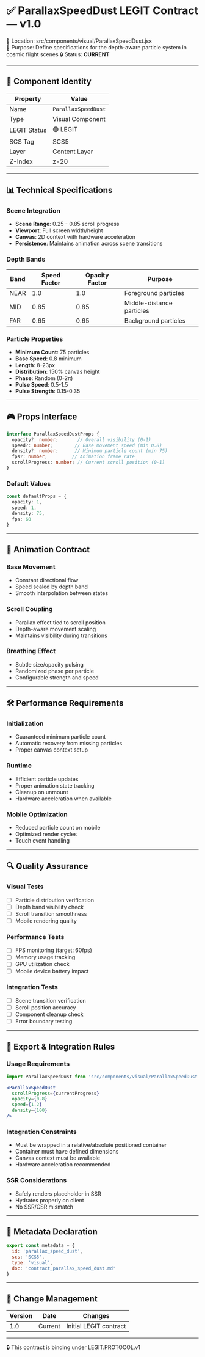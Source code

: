 # ✅ ParallaxSpeedDust LEGIT Contract — v1.0

📍 Location: src/components/visual/ParallaxSpeedDust.jsx  
🧱 Purpose: Define specifications for the depth-aware particle system in cosmic flight scenes
🔒 Status: **CURRENT**

---

## 🎯 Component Identity

| Property | Value |
|----------|-------|
| Name | `ParallaxSpeedDust` |
| Type | Visual Component |
| LEGIT Status | 🟢 LEGIT |
| SCS Tag | SCS5 |
| Layer | Content Layer |
| Z-Index | z-20 |

---

## 📊 Technical Specifications

### Scene Integration
- **Scene Range**: 0.25 - 0.85 scroll progress
- **Viewport**: Full screen width/height
- **Canvas**: 2D context with hardware acceleration
- **Persistence**: Maintains animation across scene transitions

### Depth Bands
| Band | Speed Factor | Opacity Factor | Purpose |
|------|--------------|----------------|----------|
| NEAR | 1.0 | 1.0 | Foreground particles |
| MID | 0.85 | 0.85 | Middle-distance particles |
| FAR | 0.65 | 0.65 | Background particles |

### Particle Properties
- **Minimum Count**: 75 particles
- **Base Speed**: 0.8 minimum
- **Length**: 8-23px
- **Distribution**: 150% canvas height
- **Phase**: Random (0-2π)
- **Pulse Speed**: 0.5-1.5
- **Pulse Strength**: 0.15-0.35

---

## 🎮 Props Interface

```typescript
interface ParallaxSpeedDustProps {
  opacity?: number;       // Overall visibility (0-1)
  speed?: number;        // Base movement speed (min 0.8)
  density?: number;      // Minimum particle count (min 75)
  fps?: number;         // Animation frame rate
  scrollProgress: number; // Current scroll position (0-1)
}
```

### Default Values
```typescript
const defaultProps = {
  opacity: 1,
  speed: 1,
  density: 75,
  fps: 60
}
```

---

## 🎨 Animation Contract

### Base Movement
- Constant directional flow
- Speed scaled by depth band
- Smooth interpolation between states

### Scroll Coupling
- Parallax effect tied to scroll position
- Depth-aware movement scaling
- Maintains visibility during transitions

### Breathing Effect
- Subtle size/opacity pulsing
- Randomized phase per particle
- Configurable strength and speed

---

## 🛠️ Performance Requirements

### Initialization
- Guaranteed minimum particle count
- Automatic recovery from missing particles
- Proper canvas context setup

### Runtime
- Efficient particle updates
- Proper animation state tracking
- Cleanup on unmount
- Hardware acceleration when available

### Mobile Optimization
- Reduced particle count on mobile
- Optimized render cycles
- Touch event handling

---

## 🔍 Quality Assurance

### Visual Tests
- [ ] Particle distribution verification
- [ ] Depth band visibility check
- [ ] Scroll transition smoothness
- [ ] Mobile rendering quality

### Performance Tests
- [ ] FPS monitoring (target: 60fps)
- [ ] Memory usage tracking
- [ ] GPU utilization check
- [ ] Mobile device battery impact

### Integration Tests
- [ ] Scene transition verification
- [ ] Scroll position accuracy
- [ ] Component cleanup check
- [ ] Error boundary testing

---

## 🔐 Export & Integration Rules

### Usage Requirements
```jsx
import ParallaxSpeedDust from 'src/components/visual/ParallaxSpeedDust';

<ParallaxSpeedDust
  scrollProgress={currentProgress}
  opacity={0.8}
  speed={1.2}
  density={100}
/>
```

### Integration Constraints
- Must be wrapped in a relative/absolute positioned container
- Container must have defined dimensions
- Canvas context must be available
- Hardware acceleration recommended

### SSR Considerations
- Safely renders placeholder in SSR
- Hydrates properly on client
- No SSR/CSR mismatch

---

## 📝 Metadata Declaration

```javascript
export const metadata = {
  id: 'parallax_speed_dust',
  scs: 'SCS5',
  type: 'visual',
  doc: 'contract_parallax_speed_dust.md'
}
```

---

## 🔄 Change Management

| Version | Date | Changes |
|---------|------|---------|
| 1.0 | Current | Initial LEGIT contract |

---

🔒 This contract is binding under LEGIT.PROTOCOL.v1 